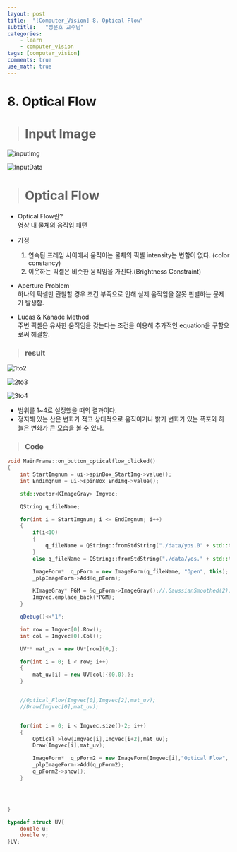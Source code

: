 ```yaml
---
layout: post
title:  "[Computer_Vision] 8. Optical Flow"
subtitle:   "정문호 교수님"
categories: 
    - learn
    - computer_vision
tags: [computer_vision]
comments: true
use_math: true
---
```


# 8. Optical Flow
> # Input Image

![inputImg](https://user-images.githubusercontent.com/69707792/126754620-88c9a40c-014e-4ec7-b9c3-e761f342c393.JPG)

![InputData](https://user-images.githubusercontent.com/69707792/126754623-9f0ece09-170a-4299-946c-e481bc8410c1.JPG)


> # Optical Flow
- Optical Flow란?   
    영상 내 물체의 움직임 패턴

- 가정   
    1. 연속된 프레임 사이에서 움직이는 물체의 픽셀 intensity는 변함이 없다. (color constancy)
    2. 이웃하는 픽셀은 비슷한 움직임을 가진다.(Brightness Constraint)

- Aperture Problem   
    하나의 픽셀만 관찰할 경우 조건 부족으로 인해 실제 움직임을 잘못 판별하는 문제가 발생함.

- Lucas & Kanade Method   
    주변 픽셀은 유사한 움직임을 갖는다는 조건을 이용해 추가적인 equation을 구함으로써 해결함.
    
    
> ### result

![1to2](https://user-images.githubusercontent.com/69707792/126754645-02da2e99-ff43-44af-a9ef-c6d3b73a8661.JPG)

![2to3](https://user-images.githubusercontent.com/69707792/126754648-65a2916f-b332-4aee-a370-19ad4855a7aa.JPG)

![3to4](https://user-images.githubusercontent.com/69707792/126754651-ca8093eb-6a31-4fae-9b3f-1862cea37fd8.JPG)


- 범위를 1~4로 설정했을 때의 결과이다.   
- 정지해 있는 산은 변화가 적고 상대적으로 움직이거나 밝기 변화가 있는 폭포와 하늘은 변화가 큰 모습을 볼 수 있다.

> ### Code
```C++
void MainFrame::on_button_opticalflow_clicked()
{
    int StartImgnum = ui->spinBox_StartImg->value();
    int EndImgnum = ui->spinBox_EndImg->value();

    std::vector<KImageGray> Imgvec;

    QString q_fileName;

    for(int i = StartImgnum; i <= EndImgnum; i++)
    {
        if(i<10)
        {
            q_fileName = QString::fromStdString("./data/yos.0" + std::to_string(i) + ".pgm");
        }
        else q_fileName = QString::fromStdString("./data/yos." + std::to_string(i) + ".pgm");

        ImageForm*  q_pForm = new ImageForm(q_fileName, "Open", this);
        _plpImageForm->Add(q_pForm);

        KImageGray* PGM = &q_pForm->ImageGray();//.GaussianSmoothed(2);
        Imgvec.emplace_back(*PGM);
    }

    qDebug()<<"1";

    int row = Imgvec[0].Row();
    int col = Imgvec[0].Col();

    UV** mat_uv = new UV*[row]{0,};

    for(int i = 0; i < row; i++)
    {
        mat_uv[i] = new UV[col]{{0,0},};
    }


    //Optical_Flow(Imgvec[0],Imgvec[2],mat_uv);
    //Draw(Imgvec[0],mat_uv);


    for(int i = 0; i < Imgvec.size()-2; i++)
    {
        Optical_Flow(Imgvec[i],Imgvec[i+2],mat_uv);
        Draw(Imgvec[i],mat_uv);

        ImageForm*  q_pForm2 = new ImageForm(Imgvec[i],"Optical Flow", this);
        _plpImageForm->Add(q_pForm2);
        q_pForm2->show();
    }




}
```


```C++
typedef struct UV{
    double u;
    double v;
}UV;
```
